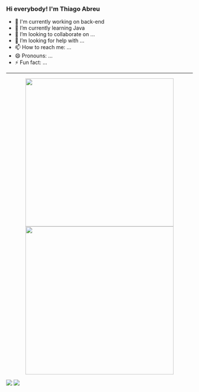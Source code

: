 ### Hi everybody! I'm Thiago Abreu

- 🔭 I'm currently working on back-end 
- 🌱 I’m currently learning Java
- 👯 I’m looking to collaborate on ...
- 🤔 I’m looking for help with ...
- 📫 How to reach me: ...
- 😄 Pronouns: ...
- ⚡ Fun fact: ...

---
<p align = "center">
  <img src = "https://github-readme-stats.vercel.app/api?username=ThiagoAbreu9&show_icons=true&theme=gruvbox" width = 400>
  <img src = "https://github-readme-streak-stats.herokuapp.com?user=ThiagoAbreu9&theme=gruvbox&hide_border=true" width = 400>
</p>

<div>
  <a href = "https://www.instagram.com/thiago_abreu_" target="_blank"><img src="https://img.shields.io/badge/Instagram-E4405F?style=for-the-badge&logo=instagram&logoColor=white" target="_blank"></a>
  <a href="https://www.linkedin.com/in/thiago-abreu-dos-santos-380113232" target="+blank"><img src="https://img.shields.io/badge/LinkedIn-0077B5?style=for-the-badge&logo=linkedin&logoColor=white" target="_blank"></a>
</div>
